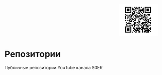 <p align="right">
  <img style="width: 128px;" src="https://github.com/soerdev/soerdev/blob/master/qr/youtube.png" alt="S0ER QRCode Link"/>
</p>

# Репозитории
Публичные репозитории YouTube канала S0ER 
